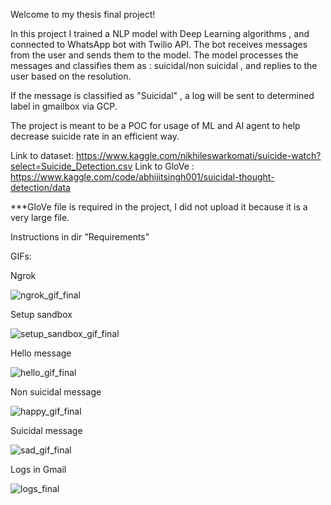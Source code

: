 Welcome to my thesis final project!

In this project I trained a NLP model with Deep Learning algorithms , and connected to WhatsApp bot with Twilio API.
The bot receives messages from the user and sends them to the model.
The model processes the messages and classifies them as : suicidal/non suicidal , and replies to the user based on the resolution.

If the message is classified as "Suicidal" , a log will be sent to determined label in gmailbox via GCP.

The project is meant to be a POC for usage of ML and AI agent to help decrease suicide rate in an efficient way.

Link to dataset: https://www.kaggle.com/nikhileswarkomati/suicide-watch?select=Suicide_Detection.csv
Link to GloVe : https://www.kaggle.com/code/abhijitsingh001/suicidal-thought-detection/data

***GloVe file is required in the project, I did not upload it because it is a very large file.

Instructions in dir "Requirements"

GIFs:

Ngrok

![ngrok_gif_final](https://user-images.githubusercontent.com/87577792/179431571-82bbd6fb-1c3d-40b0-a92c-118773a2673d.gif)

Setup sandbox

![setup_sandbox_gif_final](https://user-images.githubusercontent.com/87577792/179431752-85abc925-3034-4e38-9db1-3d0732de1142.gif)

Hello message

![hello_gif_final](https://user-images.githubusercontent.com/87577792/179431605-bf0e0593-1057-4fed-a651-88369ff8ebbb.gif)

Non suicidal message

![happy_gif_final](https://user-images.githubusercontent.com/87577792/179431741-20e2b7b2-f19a-4cce-a90e-cfbe7c50134c.gif)

Suicidal message

![sad_gif_final](https://user-images.githubusercontent.com/87577792/179431736-7afad8b9-c114-4cc7-9311-9d9b55c72f23.gif)

Logs in Gmail 

![logs_final](https://user-images.githubusercontent.com/87577792/179431619-93851de2-30a6-4ba3-9300-1631b70231e1.gif)


